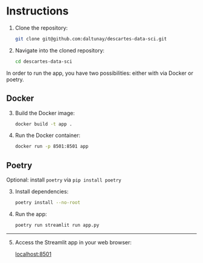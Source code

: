 # Instructions

1. Clone the repository:

   ```bash
   git clone git@github.com:daltunay/descartes-data-sci.git
   ```

2. Navigate into the cloned repository:

   ```bash
   cd descartes-data-sci
   ```

In order to run the app, you have two possibilities: either with via Docker or poetry.

## Docker

3. Build the Docker image:

   ```bash
   docker build -t app .
   ```

4. Run the Docker container:

   ```bash
   docker run -p 8501:8501 app
   ```

## Poetry

Optional: install `poetry` via `pip install poetry`

3. Install dependencies:

   ```bash
   poetry install --no-root
   ```

4. Run the app:

   ```bash
   poetry run streamlit run app.py
   ```

---

5. Access the Streamlit app in your web browser:

   [localhost:8501](http://localhost:8501/)
